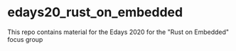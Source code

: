 # edays20_rust_on_embedded
This repo contains material for the Edays 2020 for the "Rust on Embedded" focus group
